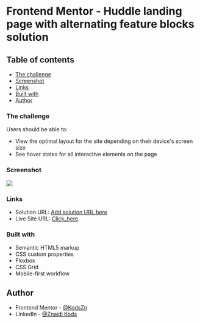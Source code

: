# Frontend Mentor - Huddle landing page with alternating feature blocks solution


## Table of contents

  - [The challenge](#the-challenge)
  - [Screenshot](#screenshot)
  - [Links](#links)
  - [Built with](#built-with)
- [Author](#author)

### The challenge

Users should be able to:

- View the optimal layout for the site depending on their device's screen size
- See hover states for all interactive elements on the page

### Screenshot

![](./screenshot.jpg)

### Links

- Solution URL: [Add solution URL here](https://your-solution-url.com)
- Live Site URL: [Click_here](https://huddle-landing-page-55fhk2t1u-znaidis-projects.vercel.app)


### Built with

- Semantic HTML5 markup
- CSS custom properties
- Flexbox
- CSS Grid
- Mobile-first workflow

## Author

- Frontend Mentor - [@KodsZn](https://www.frontendmentor.io/profile/KodsZn)
- LinkedIn - [@Znaidi Kods](https://www.linkedin.com/in/znaidi-kods-87b88329a/)
